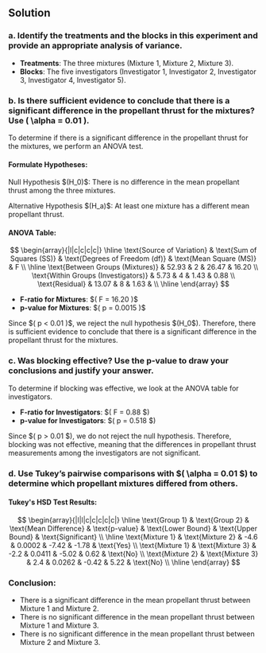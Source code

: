 ## Solution

### a. Identify the treatments and the blocks in this experiment and provide an appropriate analysis of variance.

- **Treatments**: The three mixtures (Mixture 1, Mixture 2, Mixture 3).
- **Blocks**: The five investigators (Investigator 1, Investigator 2, Investigator 3, Investigator 4, Investigator 5).

### b. Is there sufficient evidence to conclude that there is a significant difference in the propellant thrust for the mixtures? Use \( \alpha = 0.01 \).

To determine if there is a significant difference in the propellant thrust for the mixtures, we perform an ANOVA test.

#### Formulate Hypotheses:

Null Hypothesis $\(H_0)\$: There is no difference in the mean propellant thrust among the three mixtures.

Alternative Hypothesis $\(H_a)\$: At least one mixture has a different mean propellant thrust.

#### ANOVA Table:

$$
\begin{array}{|l|c|c|c|c|}
\hline
\text{Source of Variation} & \text{Sum of Squares (SS)} & \text{Degrees of Freedom (df)} & \text{Mean Square (MS)} & F \\
\hline
\text{Between Groups (Mixtures)} & 52.93 & 2 & 26.47 & 16.20 \\
\text{Within Groups (Investigators)} & 5.73 & 4 & 1.43 & 0.88 \\
\text{Residual} & 13.07 & 8 & 1.63 & \\
\hline
\end{array}
$$

- **F-ratio for Mixtures**: $\( F = 16.20 )\$
- **p-value for Mixtures**: $\( p = 0.0015 )\$

Since $\( p < 0.01 )\$, we reject the null hypothesis $\(H_0\$). Therefore, there is sufficient evidence to conclude that there is a significant difference in the propellant thrust for the mixtures.

### c. Was blocking effective? Use the p-value to draw your conclusions and justify your answer.

To determine if blocking was effective, we look at the ANOVA table for investigators.

- **F-ratio for Investigators**: $\( F = 0.88 \$)
- **p-value for Investigators**: $\( p = 0.518 \$)

Since $\( p > 0.01 \$), we do not reject the null hypothesis. Therefore, blocking was not effective, meaning that the differences in propellant thrust measurements among the investigators are not significant.

### d. Use Tukey’s pairwise comparisons with $\( \alpha = 0.01 \$) to determine which propellant mixtures differed from others.

#### Tukey's HSD Test Results:

$$
\begin{array}{|l|l|c|c|c|c|c|}
\hline
\text{Group 1} & \text{Group 2} & \text{Mean Difference} & \text{p-value} & \text{Lower Bound} & \text{Upper Bound} & \text{Significant} \\
\hline
\text{Mixture 1} & \text{Mixture 2} & -4.6 & 0.0002 & -7.42 & -1.78 & \text{Yes} \\
\text{Mixture 1} & \text{Mixture 3} & -2.2 & 0.0411 & -5.02 & 0.62 & \text{No} \\
\text{Mixture 2} & \text{Mixture 3} & 2.4 & 0.0262 & -0.42 & 5.22 & \text{No} \\
\hline
\end{array}
$$

### Conclusion:

- There is a significant difference in the mean propellant thrust between Mixture 1 and Mixture 2.
- There is no significant difference in the mean propellant thrust between Mixture 1 and Mixture 3.
- There is no significant difference in the mean propellant thrust between Mixture 2 and Mixture 3.
